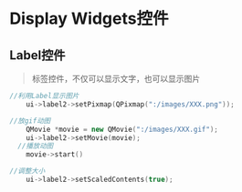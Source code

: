 # Display Widgets控件



## Label控件

> 标签控件，不仅可以显示文字，也可以显示图片



```c++
//利用Label显示图片
	ui->label2->setPixmap(QPixmap(":/images/XXX.png"));

//放gif动图
	QMovie *movie = new QMovie(":/images/XXX.gif");
	ui->label2->setMovie(movie);
  //播放动图
	movie->start()
```

```c++
//调整大小
	ui->label2->setScaledContents(true);
```



